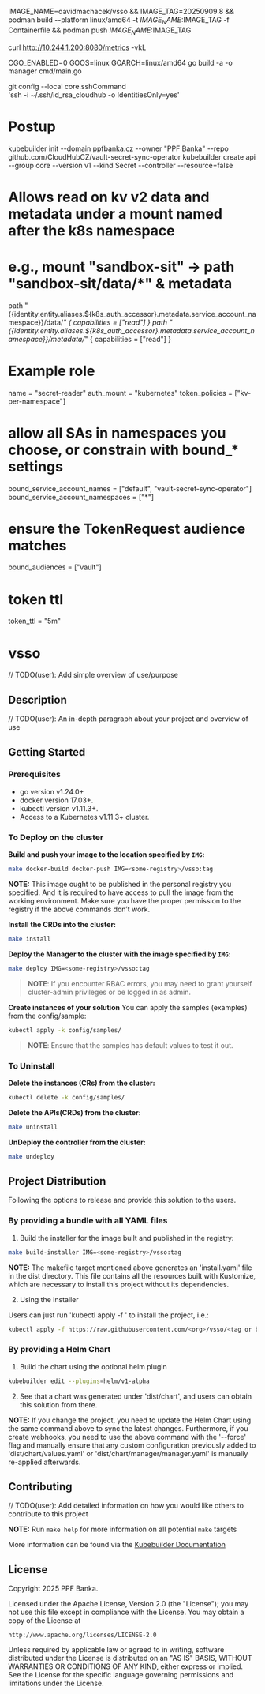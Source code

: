 

IMAGE_NAME=davidmachacek/vsso && IMAGE_TAG=20250909.8 && podman build --platform linux/amd64 -t $IMAGE_NAME:$IMAGE_TAG -f Containerfile && podman push $IMAGE_NAME:$IMAGE_TAG

curl http://10.244.1.200:8080/metrics -vkL

CGO_ENABLED=0 GOOS=linux GOARCH=linux/amd64 go build -a -o manager cmd/main.go

git config --local core.sshCommand \
'ssh -i ~/.ssh/id_rsa_cloudhub -o IdentitiesOnly=yes'


# Postup
kubebuilder init --domain ppfbanka.cz --owner "PPF Banka" --repo github.com/CloudHubCZ/vault-secret-sync-operator
kubebuilder create api --group core --version v1 --kind Secret --controller --resource=false

# Allows read on kv v2 data and metadata under a mount named after the k8s namespace
# e.g., mount "sandbox-sit" -> path "sandbox-sit/data/*" & metadata
path "{{identity.entity.aliases.${k8s_auth_accessor}.metadata.service_account_namespace}}/data/*" {
capabilities = ["read"]
}
path "{{identity.entity.aliases.${k8s_auth_accessor}.metadata.service_account_namespace}}/metadata/*" {
capabilities = ["read"]
}

# Example role
name = "secret-reader"
auth_mount = "kubernetes"
token_policies = ["kv-per-namespace"]
# allow all SAs in namespaces you choose, or constrain with bound_* settings
bound_service_account_names = ["default", "vault-secret-sync-operator"]
bound_service_account_namespaces = ["*"]
# ensure the TokenRequest audience matches
bound_audiences = ["vault"]
# token ttl
token_ttl = "5m"

# vsso
// TODO(user): Add simple overview of use/purpose

## Description
// TODO(user): An in-depth paragraph about your project and overview of use

## Getting Started

### Prerequisites
- go version v1.24.0+
- docker version 17.03+.
- kubectl version v1.11.3+.
- Access to a Kubernetes v1.11.3+ cluster.

### To Deploy on the cluster
**Build and push your image to the location specified by `IMG`:**

```sh
make docker-build docker-push IMG=<some-registry>/vsso:tag
```

**NOTE:** This image ought to be published in the personal registry you specified.
And it is required to have access to pull the image from the working environment.
Make sure you have the proper permission to the registry if the above commands don’t work.

**Install the CRDs into the cluster:**

```sh
make install
```

**Deploy the Manager to the cluster with the image specified by `IMG`:**

```sh
make deploy IMG=<some-registry>/vsso:tag
```

> **NOTE**: If you encounter RBAC errors, you may need to grant yourself cluster-admin
privileges or be logged in as admin.

**Create instances of your solution**
You can apply the samples (examples) from the config/sample:

```sh
kubectl apply -k config/samples/
```

>**NOTE**: Ensure that the samples has default values to test it out.

### To Uninstall
**Delete the instances (CRs) from the cluster:**

```sh
kubectl delete -k config/samples/
```

**Delete the APIs(CRDs) from the cluster:**

```sh
make uninstall
```

**UnDeploy the controller from the cluster:**

```sh
make undeploy
```

## Project Distribution

Following the options to release and provide this solution to the users.

### By providing a bundle with all YAML files

1. Build the installer for the image built and published in the registry:

```sh
make build-installer IMG=<some-registry>/vsso:tag
```

**NOTE:** The makefile target mentioned above generates an 'install.yaml'
file in the dist directory. This file contains all the resources built
with Kustomize, which are necessary to install this project without its
dependencies.

2. Using the installer

Users can just run 'kubectl apply -f <URL for YAML BUNDLE>' to install
the project, i.e.:

```sh
kubectl apply -f https://raw.githubusercontent.com/<org>/vsso/<tag or branch>/dist/install.yaml
```

### By providing a Helm Chart

1. Build the chart using the optional helm plugin

```sh
kubebuilder edit --plugins=helm/v1-alpha
```

2. See that a chart was generated under 'dist/chart', and users
can obtain this solution from there.

**NOTE:** If you change the project, you need to update the Helm Chart
using the same command above to sync the latest changes. Furthermore,
if you create webhooks, you need to use the above command with
the '--force' flag and manually ensure that any custom configuration
previously added to 'dist/chart/values.yaml' or 'dist/chart/manager/manager.yaml'
is manually re-applied afterwards.

## Contributing
// TODO(user): Add detailed information on how you would like others to contribute to this project

**NOTE:** Run `make help` for more information on all potential `make` targets

More information can be found via the [Kubebuilder Documentation](https://book.kubebuilder.io/introduction.html)

## License

Copyright 2025 PPF Banka.

Licensed under the Apache License, Version 2.0 (the "License");
you may not use this file except in compliance with the License.
You may obtain a copy of the License at

    http://www.apache.org/licenses/LICENSE-2.0

Unless required by applicable law or agreed to in writing, software
distributed under the License is distributed on an "AS IS" BASIS,
WITHOUT WARRANTIES OR CONDITIONS OF ANY KIND, either express or implied.
See the License for the specific language governing permissions and
limitations under the License.


